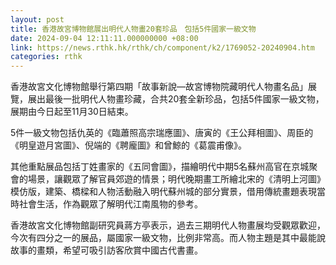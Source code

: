 ```yaml
---
layout: post
title: 香港故宮博物館展出明代人物畫20套珍品　包括5件國家一級文物
date: 2024-09-04 12:11:11.000000000 +08:00
link: https://news.rthk.hk/rthk/ch/component/k2/1769052-20240904.htm
categories: rthk
---
```


香港故宮文化博物館舉行第四期「故事新說—故宮博物院藏明代人物畫名品」展覽，展出最後一批明代人物畫珍藏，合共20套全新珍品，包括5件國家一級文物，展期由今日起至11月30日結束。

5件一級文物包括仇英的《臨蕭照高宗瑞應圖》、唐寅的《王公拜相圖》、周臣的《明皇遊月宮圖》、倪端的《聘龐圖》和曾鯨的《葛震甫像》。

其他重點展品包括丁姓畫家的《五同會圖》，描繪明代中期5名蘇州高官在京城聚會的場景，讓觀眾了解官員郊遊的情景；明代晚期畫工所繪北宋的《清明上河圖》模仿版，建築、橋樑和人物活動融入明代蘇州城的部分實景，借用傳統畫題表現當時社會生活，作為觀眾了解明代江南風物的參考。

香港故宮文化博物館副研究員蔣方亭表示，過去三期明代人物畫展均受觀眾歡迎，今次有四分之一的展品，屬國家一級文物，比例非常高。而人物主題是其中最能說故事的畫類，希望可吸引訪客欣賞中國古代書畫。
